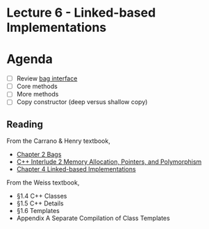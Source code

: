# Lecture 6 - Linked-based Implementations

# Agenda

- [ ] Review [bag interface](../../include/bag.h)
- [ ] Core methods
- [ ] More methods
- [ ] Copy constructor (deep versus shallow copy)

## Reading

From the Carrano & Henry textbook,

* [Chapter 2 Bags](https://msu.vitalsource.com/reader/books/9780138122782/epubcfi/6/62%5B%3Bvnd.vst.idref%3DP7001018341000000000000000000CEA%5D!/4/2%5BP7001018341000000000000000000CEA%5D/2/2%5BP7001018341000000000000000000CEB%5D/7:0%5B%2CBag%5D)
* [C++ Interlude 2 Memory Allocation, Pointers, and Polymorphism](https://msu.vitalsource.com/reader/books/9780138122782/epubcfi/6/90%5B%3Bvnd.vst.idref%3DP7001018341000000000000000001181%5D!/4/2%5BP7001018341000000000000000001181%5D/2/2%5BP7001018341000000000000000001182%5D/7:0%5B%2C%20Me%5D)
* [Chapter 4 Linked-based Implementations](https://msu.vitalsource.com/reader/books/9780138122782/epubcfi/6/108%5B%3Bvnd.vst.idref%3DP7001018341000000000000000001451%5D!/4/2%5BP7001018341000000000000000001451%5D/2/2%5BP7001018341000000000000000001452%5D/7:0%5B%2CLin%5D)

From the Weiss textbook,

* &sect;1.4 C++ Classes
* &sect;1.5 C++ Details
* &sect;1.6 Templates
* Appendix A Separate Compilation of Class Templates

